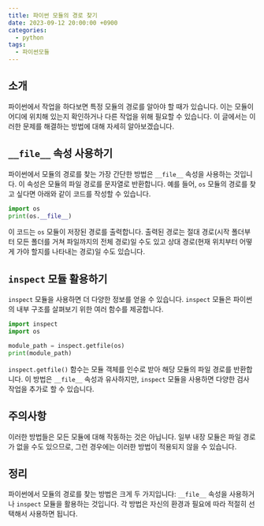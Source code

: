 ```yaml
---
title: 파이썬 모듈의 경로 찾기
date: 2023-09-12 20:00:00 +0900
categories:
  - python
tags:
  - 파이썬모듈
---
```


## 소개
파이썬에서 작업을 하다보면 특정 모듈의 경로를 알아야 할 때가 있습니다. 이는 모듈이 어디에 위치해 있는지 확인하거나 다른 작업을 위해 필요할 수 있습니다. 이 글에서는 이러한 문제를 해결하는 방법에 대해 자세히 알아보겠습니다.

## `__file__` 속성 사용하기
파이썬에서 모듈의 경로를 찾는 가장 간단한 방법은 `__file__` 속성을 사용하는 것입니다. 이 속성은 모듈의 파일 경로를 문자열로 반환합니다. 예를 들어, `os` 모듈의 경로를 찾고 싶다면 아래와 같이 코드를 작성할 수 있습니다.

```python
import os
print(os.__file__)
```

이 코드는 `os` 모듈이 저장된 경로를 출력합니다. 출력된 경로는 절대 경로(시작 폴더부터 모든 폴더를 거쳐 파일까지의 전체 경로)일 수도 있고 상대 경로(현재 위치부터 어떻게 가야 할지를 나타내는 경로)일 수도 있습니다.

## `inspect` 모듈 활용하기
`inspect` 모듈을 사용하면 더 다양한 정보를 얻을 수 있습니다. `inspect` 모듈은 파이썬의 내부 구조를 살펴보기 위한 여러 함수를 제공합니다.

```python
import inspect
import os

module_path = inspect.getfile(os)
print(module_path)
```

`inspect.getfile()` 함수는 모듈 객체를 인수로 받아 해당 모듈의 파일 경로를 반환합니다. 이 방법은 `__file__` 속성과 유사하지만, `inspect` 모듈을 사용하면 다양한 검사 작업을 추가로 할 수 있습니다.

## 주의사항
이러한 방법들은 모든 모듈에 대해 작동하는 것은 아닙니다. 일부 내장 모듈은 파일 경로가 없을 수도 있으므로, 그런 경우에는 이러한 방법이 적용되지 않을 수 있습니다.

## 정리
파이썬에서 모듈의 경로를 찾는 방법은 크게 두 가지입니다: `__file__` 속성을 사용하거나 `inspect` 모듈을 활용하는 것입니다. 각 방법은 자신의 환경과 필요에 따라 적절히 선택해서 사용하면 됩니다.